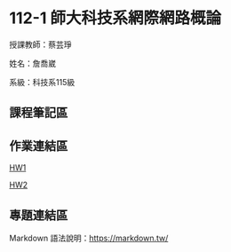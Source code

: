 # 112-1 師大科技系網際網路概論

授課教師：蔡芸琤

姓名：詹喬崴

系級：科技系115級

## 課程筆記區
## 作業連結區
[HW1]( https://chiaoweichan.github.io/myweb/)

[HW2](https://www.youtube.com/watch?v=asW7ZtmcfEA)
## 專題連結區

Markdown 語法說明：https://markdown.tw/
